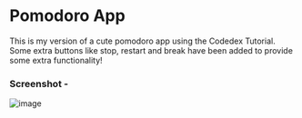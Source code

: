 # Pomodoro App

This is my version of a cute pomodoro app using the Codedex Tutorial. Some extra buttons like stop, restart and break have been added to provide some extra functionality!

### Screenshot -  
![image](https://github.com/user-attachments/assets/e95b4fc6-d31a-48a3-a7c3-5b4715d65986)


